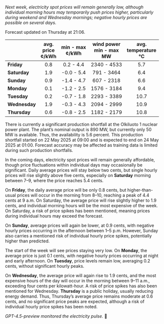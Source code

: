 *Next week, electricity spot prices will remain generally low, although individual morning hours may temporarily push prices higher, particularly during weekend and Wednesday mornings; negative hourly prices are possible on several days.*

Forecast updated on Thursday at 21:06.

|             | avg.<br>price<br>¢/kWh | min - max<br>¢/kWh | wind power<br>min - max<br>MW | avg.<br>temperature<br>°C |
|:------------|:----------------------:|:-------------------:|:----------------------------:|:-------------------------:|
| **Friday**      |          0.8           |     0.2 - 4.4      |         2340 - 4533          |             5.7           |
| **Saturday**    |          1.9           |    -0.0 - 5.4      |          791 - 3464          |             6.4           |
| **Sunday**      |          0.9           |    -1.4 - 4.7      |          607 - 2318          |             6.6           |
| **Monday**      |          0.1           |    -1.2 - 2.5      |         1576 - 3184          |             9.4           |
| **Tuesday**     |          0.2           |    -0.7 - 1.8      |         2293 - 3389          |            10.7           |
| **Wednesday**   |          1.9           |    -0.3 - 4.3      |         2094 - 2999          |            10.9           |
| **Thursday**    |          0.6           |    -0.8 - 2.5      |         1182 - 2179          |            10.8           |

There is currently a significant production shortfall at the Olkiluoto 1 nuclear power plant. The plant’s nominal output is 890 MW, but currently only 50 MW is available. Thus, the availability is 5.6 percent. This production shortfall started on 22 May 2025 at 09:00 and is expected to end on 24 May 2025 at 01:00. Forecast accuracy may be affected as training data is limited during such production shortfalls.

In the coming days, electricity spot prices will remain generally affordable, though price fluctuations within individual days may occasionally be significant. Daily average prices will stay below two cents, but single hourly prices will rise slightly above five cents, especially on **Saturday** morning between 7–9, where the price reaches 5.4 cents.

On **Friday**, the daily average price will be only 0.8 cents, but higher-than-usual prices will occur in the morning from 8–10, reaching a peak of 4.4 cents at 9 a.m. On Saturday, the average price will rise slightly higher to 1.9 cents, and individual morning hours will be the most expensive of the week. On Saturday, a risk of price spikes has been mentioned, meaning prices during individual hours may exceed the forecast.

On **Sunday**, average prices will again be lower, at 0.9 cents, with negative hourly prices occurring in the afternoon between 1–5 p.m. However, Sunday also carries a mentioned risk of individual hourly price spikes, potentially higher than predicted.

The start of the week will see prices staying very low. On **Monday**, the average price is just 0.1 cents, with negative hourly prices occurring at night and early afternoon. On **Tuesday**, price levels remain low, averaging 0.2 cents, without significant hourly peaks.

On **Wednesday**, the average price will again rise to 1.9 cents, and the most expensive hours of the day will occur in the morning between 9–11 a.m., exceeding four cents per kilowatt-hour. A risk of price spikes has also been mentioned for Wednesday. **Thursday** is a public holiday, usually reducing energy demand. Thus, Thursday’s average price remains moderate at 0.6 cents, and no significant price peaks are expected, although a risk of individual hourly price spikes has been noted.

*GPT-4.5-preview monitored the electricity pulse.* 🔌
